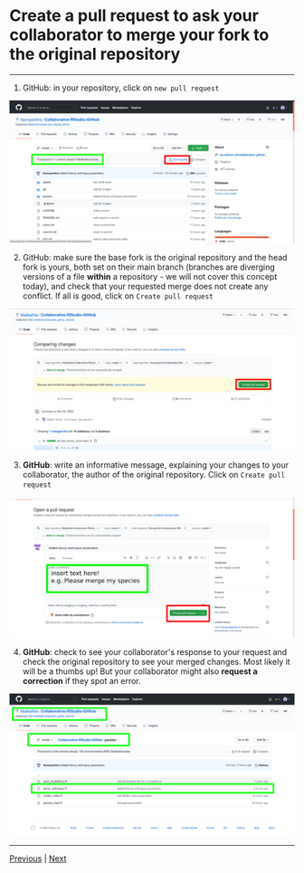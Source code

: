 # Create a pull request to ask your collaborator to merge your fork to the original repository

***

1. GitHub: in your repository, click on `new pull request` 

![](./assets/pull-request-button.png)

2. GitHub: make sure the base fork is the original repository and the head fork is yours, both set on their main branch (branches are diverging versions of a file **within** a repository - we will not cover this concept today), and check that your requested merge does not create any conflict. If all is good, click on `Create pull request`

![](./assets/create-pull-request.png)

3. **GitHub**: write an informative message, explaining your changes to your collaborator, the author of the original repository. Click on `Create pull request`

![](./assets/pull-request-message.png)

4. **GitHub**: check to see your collaborator's response to your request and check the original repository to see your merged changes. Most likely it will be a thumbs up! But your collaborator might also **request a correction** if they spot an error.  

![](./assets/pull-request-success.png)

***

[Previous](./push.md) | [Next](./merge.md)
